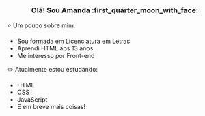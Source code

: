 <h3 align="center">Olá! Sou Amanda :first_quarter_moon_with_face:</h3>

:star: Um pouco sobre mim:
* Sou formada em Licenciatura em Letras
* Aprendi HTML aos 13 anos
* Me interesso por Front-end

:pencil2: Atualmente estou estudando:
* HTML
* CSS
* JavaScript
* E em breve mais coisas! 
